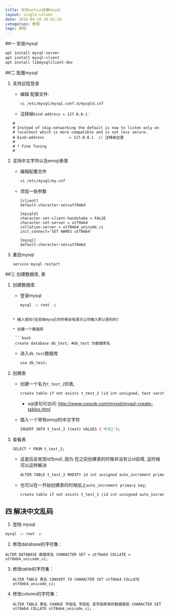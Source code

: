 ```yaml
---
title: 在Ubuntu上部署msyql
layout: single-column
date: 2018-04-28 10:42:18
categories: 教程
tags: 教程
---
```




##一  安装mysql

   ```bash
apt install mysql-server
apt isntall mysql-client
apt install libmysqlclient-dev
   ```


##二 配置mysql

   1. 支持远程登录

      * 编辑 配置文件:
        ```bash
        vi /etc/mysql/mysql.conf.d/mysqld.cnf
        ```

      *  注释掉`bind-address = 127.0.0.1：`
      	```basic
        #
        # Instead of skip-networking the default is now to listen only on
        # localhost which is more compatible and is not less secure.
        # bind-address           = 127.0.0.1  // 注释掉这里
        #
        # * Fine Tuning
        #
      	```

 2. 支持中文字符以及emoji表情
      * 编辑配置文件
         ```bash
         vi /etc/mysql/my.cnf
         ```
      * 添加一些参数
        ```basic
        [client]
        default-character-set=utf8mb4

        [mysqld]
        character-set-client-handshake = FALSE
        character-set-server = utf8mb4
        collation-server = utf8mb4_unicode_ci
        init_connect=’SET NAMES utf8mb4'

        [mysql]
        default-character-set=utf8mb4
        ```

   3. 重启mysql

      ```bash
      service mysql restart
      ```


##三 创建数据库, 表

1. 创建数据库

   * 登录mysql

     ```bash
     mysql -u root -p
  	```

   * 输入密码(在安装mysql的时候会有提示让你输入默认密码的)

   * 创建一个数据库

     ```bash
     create database db_test; #db_test 为数据库名
     ```

   * 进入`db_test`数据库

     ```bash
     use db_test;
     ```

2. 创建表

   * 创建一个名为`t_test_2`的表, 

     ```bash
     create table if not exists t_test_2 (id int unsigned, text varchar(100));
     ```

     * sql语句可访问: http://www.runoob.com/mysql/mysql-create-tables.html

   * 插入一个带有emoji的中文字符

     ```bash
     INSERT INTO t_test_2 (text) VALUES ('中文👀');
     ```

3. 查看表

   ```ba
   SELECT * FROM t_test_2;
   ```

   * 这是后会发现id为null, 因为 在之前创建表的时候并没有让id自增, 这时候可以这样解决

     ```bash
     ALTER TABLE t_test_2 MODIFY id int unsigned auto_increment primary key;
     ```

   * 也可以在一开始创建表的时候加上`auto_increment primary key`;

     ```bash
     create table if not exists t_test_2 (id int unsigned auto_increment primary key, text varchar(100));
     ```



## 四 解决中文乱码

1.  登陆 mysql
  ```bash
  mysql -u root -p
  ```

2.  修改database的字符集：

  `ALTER DATABASE 数据库名 CHARACTER SET = utf8mb4 COLLATE = utf8mb4_unicode_ci;`

3.  修改table的字符集：

    `ALTER TABLE 表名 CONVERT TO CHARACTER SET utf8mb4 COLLATE utf8mb4_unicode_ci;`

4.  修改column的字符集：

     `ALTER TABLE 表名 CHANGE 字段名 字段名 该字段原来的数据类型 CHARACTER SET utf8mb4 COLLATE utf8mb4_unicode_ci;`
